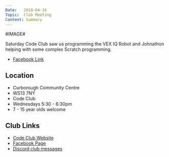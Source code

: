 ```yaml
---
Date:   2018-04-16
Topic:  Club Meeting
Content: Summary
---
```

#IMAGE#

Saturday Code Club saw us programming the VEX IQ Robot and Johnathon helping with some complex Scratch programming.

* [Facebook Link](https://www.facebook.com/1481985248595237/posts/1518809071579521/)

## Location

* Curborough Community Centre
* WS13 7NY
* Code Club
* Wednesdays 5:30 - 6:30pm
* 7 - 15 year olds welcome

## Club Links

* [Code Club Website](https://lichfield-code-club.github.io/)
* [Facebook Page](https://www.facebook.com/LichfieldCoders)
* [Discord club messages](https://discord.gg/szz6xGK)

